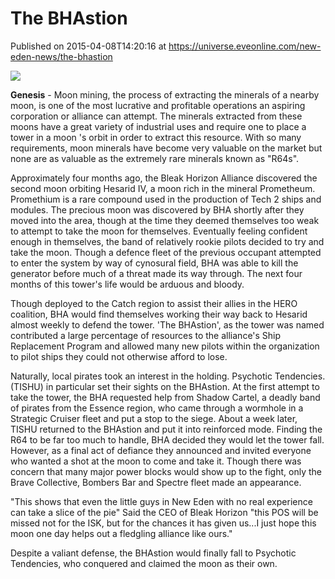 # The BHAstion
Published on 2015-04-08T14:20:16 at https://universe.eveonline.com/new-eden-news/the-bhastion

![](http://web.ccpgamescdn.com/newssystem/media/67087/1/IC.png)

**Genesis** \- Moon mining, the process of extracting the minerals of a nearby moon, is one of the most lucrative and profitable operations an aspiring corporation or alliance can attempt. The minerals extracted from these moons have a great variety of industrial uses and require one to place a tower in a moon 's orbit in order to extract this resource. With so many requirements, moon minerals have become very valuable on the market but none are as valuable as the extremely rare minerals known as "R64s".

Approximately four months ago, the Bleak Horizon Alliance discovered the second moon orbiting Hesarid IV, a moon rich in the mineral Prometheum. Promethium is a rare compound used in the production of Tech 2 ships and modules. The precious moon was discovered by BHA shortly after they moved into the area, though at the time they deemed themselves too weak to attempt to take the moon for themselves. Eventually feeling confident enough in themselves, the band of relatively rookie pilots decided to try and take the moon. Though a defence fleet of the previous occupant attempted to enter the system by way of cynosural field, BHA was able to kill the generator before much of a threat made its way through. The next four months of this tower's life would be arduous and bloody.

Though deployed to the Catch region to assist their allies in the HERO coalition, BHA would find themselves working their way back to Hesarid almost weekly to defend the tower. 'The BHAstion', as the tower was named contributed a large percentage of resources to the alliance's Ship Replacement Program and allowed many new pilots within the organization to pilot ships they could not otherwise afford to lose.

Naturally, local pirates took an interest in the holding. Psychotic Tendencies. (TISHU) in particular set their sights on the BHAstion. At the first attempt to take the tower, the BHA requested help from Shadow Cartel, a deadly band of pirates from the Essence region, who came through a wormhole in a Strategic Cruiser fleet and put a stop to the siege. About a week later, TISHU returned to the BHAstion and put it into reinforced mode. Finding the R64 to be far too much to handle, BHA decided they would let the tower fall. However, as a final act of defiance they announced and invited everyone who wanted a shot at the moon to come and take it. Though there was concern that many major power blocks would show up to the fight, only the Brave Collective, Bombers Bar and Spectre fleet made an appearance.

"This shows that even the little guys in New Eden with no real experience can take a slice of the pie" Said the CEO of Bleak Horizon "this POS will be missed not for the ISK, but for the chances it has given us...I just hope this moon one day helps out a fledgling alliance like ours."

Despite a valiant defense, the BHAstion would finally fall to Psychotic Tendencies, who conquered and claimed the moon as their own.
